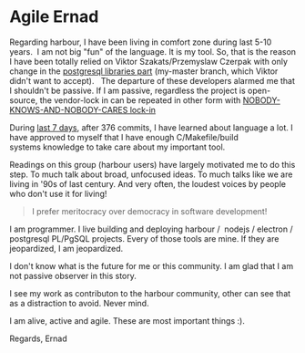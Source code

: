 Agile Ernad
===============

Regarding harbour, I have been living in comfort zone during last 5-10 years. 
I am not big "fun" of the language. It is my tool. So, that is the reason I have been totally relied on Viktor Szakats/Przemyslaw Czerpak with only change in the [postgresql libraries part](https://github.com/hernad/harbour-core) (my-master branch, which Viktor didn't want to accept).
 
The departure of these developers alarmed me that I shouldn't be passive. If I am passive, regardless the project is open-source, the vendor-lock in can be repeated in other form with [NOBODY-KNOWS-AND-NOBODY-CARES lock-in](https://github.com/hernad/harbour/blob/master/HARBOUR_AND_ME.md#year-1998-after-the-war-in-bosnia-i-have-catched-ptsd-caused-by-vendor-lock-in-sindrom-)

During [last 7 days](https://github.com/hernad/harbour/pulse), after 376 commits, I have learned about language a lot. I have approved to myself that I have enough C/Makefile/build systems knowledge to take care about my important tool.

Readings on this group (harbour users) have largely motivated me to do this step. To much talk about broad, unfocused ideas. To much talks like we are living in '90s of last century. And very often, the loudest voices by people who don't use it for living! 

> I prefer meritocracy over democracy in software development!

I am programmer. I live building and deploying harbour /  nodejs / electron / postgresql PL/PgSQL projects. Every of those tools are mine. If they are jeopardized, I am jeopardized.

I don't know what is the future for me or this community. I am glad that I am not passive observer in this story. 

I see my work as contributon to the harbour community, other can see that as a distraction to avoid. Never mind. 

I am alive, active and agile. These are most important things :).

Regards, Ernad 
